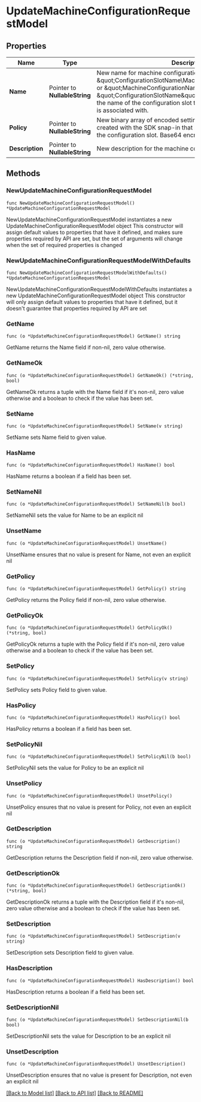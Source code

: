 # UpdateMachineConfigurationRequestModel

## Properties

Name | Type | Description | Notes
------------ | ------------- | ------------- | -------------
**Name** | Pointer to **NullableString** | New name for machine configuration. This may have the form \&quot;ConfigurationSlotName\\MachineConfigurationName\&quot; or \&quot;MachineConfigurationName\&quot;. If the \&quot;ConfigurationSlotName\&quot; is provided it must match the name of the configuration slot that the machine configuration is associated with. | [optional] 
**Policy** | Pointer to **NullableString** | New binary array of encoded settings data. Policy settings data created with the SDK snap-in that matches the SettingsGroup of the configuration slot. Base64 encrypted. | [optional] 
**Description** | Pointer to **NullableString** | New description for the machine configuration.  | [optional] 

## Methods

### NewUpdateMachineConfigurationRequestModel

`func NewUpdateMachineConfigurationRequestModel() *UpdateMachineConfigurationRequestModel`

NewUpdateMachineConfigurationRequestModel instantiates a new UpdateMachineConfigurationRequestModel object
This constructor will assign default values to properties that have it defined,
and makes sure properties required by API are set, but the set of arguments
will change when the set of required properties is changed

### NewUpdateMachineConfigurationRequestModelWithDefaults

`func NewUpdateMachineConfigurationRequestModelWithDefaults() *UpdateMachineConfigurationRequestModel`

NewUpdateMachineConfigurationRequestModelWithDefaults instantiates a new UpdateMachineConfigurationRequestModel object
This constructor will only assign default values to properties that have it defined,
but it doesn't guarantee that properties required by API are set

### GetName

`func (o *UpdateMachineConfigurationRequestModel) GetName() string`

GetName returns the Name field if non-nil, zero value otherwise.

### GetNameOk

`func (o *UpdateMachineConfigurationRequestModel) GetNameOk() (*string, bool)`

GetNameOk returns a tuple with the Name field if it's non-nil, zero value otherwise
and a boolean to check if the value has been set.

### SetName

`func (o *UpdateMachineConfigurationRequestModel) SetName(v string)`

SetName sets Name field to given value.

### HasName

`func (o *UpdateMachineConfigurationRequestModel) HasName() bool`

HasName returns a boolean if a field has been set.

### SetNameNil

`func (o *UpdateMachineConfigurationRequestModel) SetNameNil(b bool)`

 SetNameNil sets the value for Name to be an explicit nil

### UnsetName
`func (o *UpdateMachineConfigurationRequestModel) UnsetName()`

UnsetName ensures that no value is present for Name, not even an explicit nil
### GetPolicy

`func (o *UpdateMachineConfigurationRequestModel) GetPolicy() string`

GetPolicy returns the Policy field if non-nil, zero value otherwise.

### GetPolicyOk

`func (o *UpdateMachineConfigurationRequestModel) GetPolicyOk() (*string, bool)`

GetPolicyOk returns a tuple with the Policy field if it's non-nil, zero value otherwise
and a boolean to check if the value has been set.

### SetPolicy

`func (o *UpdateMachineConfigurationRequestModel) SetPolicy(v string)`

SetPolicy sets Policy field to given value.

### HasPolicy

`func (o *UpdateMachineConfigurationRequestModel) HasPolicy() bool`

HasPolicy returns a boolean if a field has been set.

### SetPolicyNil

`func (o *UpdateMachineConfigurationRequestModel) SetPolicyNil(b bool)`

 SetPolicyNil sets the value for Policy to be an explicit nil

### UnsetPolicy
`func (o *UpdateMachineConfigurationRequestModel) UnsetPolicy()`

UnsetPolicy ensures that no value is present for Policy, not even an explicit nil
### GetDescription

`func (o *UpdateMachineConfigurationRequestModel) GetDescription() string`

GetDescription returns the Description field if non-nil, zero value otherwise.

### GetDescriptionOk

`func (o *UpdateMachineConfigurationRequestModel) GetDescriptionOk() (*string, bool)`

GetDescriptionOk returns a tuple with the Description field if it's non-nil, zero value otherwise
and a boolean to check if the value has been set.

### SetDescription

`func (o *UpdateMachineConfigurationRequestModel) SetDescription(v string)`

SetDescription sets Description field to given value.

### HasDescription

`func (o *UpdateMachineConfigurationRequestModel) HasDescription() bool`

HasDescription returns a boolean if a field has been set.

### SetDescriptionNil

`func (o *UpdateMachineConfigurationRequestModel) SetDescriptionNil(b bool)`

 SetDescriptionNil sets the value for Description to be an explicit nil

### UnsetDescription
`func (o *UpdateMachineConfigurationRequestModel) UnsetDescription()`

UnsetDescription ensures that no value is present for Description, not even an explicit nil

[[Back to Model list]](../README.md#documentation-for-models) [[Back to API list]](../README.md#documentation-for-api-endpoints) [[Back to README]](../README.md)


